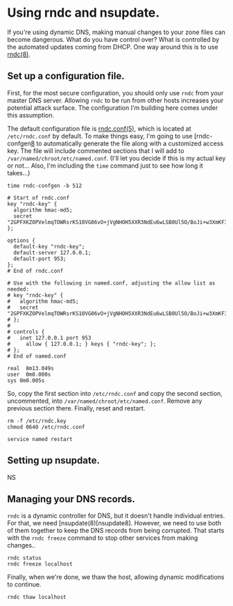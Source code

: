 # Using rndc and nsupdate.

If you're using dynamic DNS, making manual changes to your zone files can become dangerous. What do you have control over? What is controlled by the automated updates coming from DHCP. One way around this is to use [rndc(8)][rndc8].

[rndc8]: http://linux.die.net/man/8/rndc

## Set up a configuration file.

First, for the most secure configuration, you should only use `rndc` from your master DNS server. Allowing `rndc` to be run from other hosts increases your potential attack surface. The configuration I'm building here comes under this assumption.

The default configuration file is [rndc.conf(5)][rndc.conf5], which is located at `/etc/rndc.conf` by default. To make things easy, I'm going to use [rndc-confgen[8][rndc-confgen8] to automatically generate the file along with a customized access key. The file will include commented sections that I will add to `/var/named/chroot/etc/named.conf`. (I'll let you decide if this is my actual key or not... Also, I'm including the `time` command just to see how long it takes...)

```
time rndc-confgen -b 512

# Start of rndc.conf
key "rndc-key" {
  algorithm hmac-md5;
  secret "2GPFXKZOPVelmqTOWRsrKS10VG06vO+jVgNHOH5XXR3NdEu6wLSB0Ul5O/BoJi+w3XmKF3tN/6g8V6eC/NtF/A==";
};

options {
  default-key "rndc-key";
  default-server 127.0.0.1;
  default-port 953;
};
# End of rndc.conf

# Use with the following in named.conf, adjusting the allow list as needed:
# key "rndc-key" {
#   algorithm hmac-md5;
#   secret "2GPFXKZOPVelmqTOWRsrKS10VG06vO+jVgNHOH5XXR3NdEu6wLSB0Ul5O/BoJi+w3XmKF3tN/6g8V6eC/NtF/A==";
# };
# 
# controls {
#   inet 127.0.0.1 port 953
#     allow { 127.0.0.1; } keys { "rndc-key"; };
# };
# End of named.conf

real  8m13.049s
user  0m0.000s
sys 0m0.005s

```

So, copy the first section into `/etc/rndc.conf` and copy the second section, uncommented, into `/var/named/chroot/etc/named.conf`. Remove any previous section there. Finally, reset and restart.

```
rm -f /etc/rndc.key
chmod 0640 /etc/rndc.conf

service named restart

```

[rndc.conf5]: http://linux.die.net/man/5/rndc.conf
[rndc-confgen8]: http://linux.die.net/man/8/rndc-confgen

## Setting up nsupdate.

NS
## Managing your DNS records.

`rndc` is a dynamic controller for DNS, but it doesn't handle individual entries. For that, we need [nsupdate(8)[nsupdate8]. However, we need to use both of them together to keep the DNS records from being corrupted. That starts with the `rndc freeze` command to stop other services from making changes..


```
rndc status
rndc freeze localhost

```

Finally, when we're done, we thaw the host, allowing dynamic modifications to continue.

```
rndc thaw localhost

```

